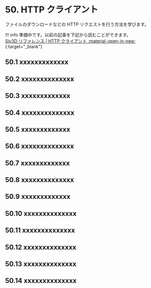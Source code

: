 # 50. HTTP クライアント
ファイルのダウンロードなどの HTTP リクエストを行う方法を学びます。

!!! info
    準備中です。以前の記事を下記から読むことができます。  
    [Siv3D リファレンス | HTTP クライアント :material-open-in-new:](https://zenn.dev/reputeless/books/siv3d-documentation/viewer/tutorial-http){:target="_blank"}


## 50.1 xxxxxxxxxxxxx


## 50.2 xxxxxxxxxxxxxx


## 50.3 xxxxxxxxxxxxx


## 50.4 xxxxxxxxxxxxxx


## 50.5 xxxxxxxxxxxxx


## 50.6 xxxxxxxxxxxxxx


## 50.7 xxxxxxxxxxxxx


## 50.8 xxxxxxxxxxxxxx


## 50.9 xxxxxxxxxxxxx


## 50.10 xxxxxxxxxxxxxx


## 50.11 xxxxxxxxxxxxxx


## 50.12 xxxxxxxxxxxxxx


## 50.13 xxxxxxxxxxxxxx


## 50.14 xxxxxxxxxxxxxx


